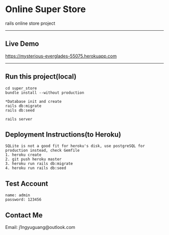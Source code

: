# Online Super Store
<p>rails online store project</p>
<hr />

## Live Demo
https://mysterious-everglades-55075.herokuapp.com
<hr />

## Run this project(local)
```
cd super_store
bundle install --without production

*Database init and create
rails db:migrate
rails db:seed

rails server
```

## Deployment Instructions(to Heroku)
```
SQLite is not a good fit for heroku's disk, use postgreSQL for production instead, check Gemfile
1. heroku create
2. git push heroku master
3. heroku run rails db:migrate
4. heroku run rails db:seed
```

## Test Account
```
name: admin
password: 123456
```

## Contact Me
<p>Email: j1ngyuguang@outlook.com</p>